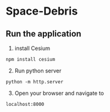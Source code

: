 # Space-Debris
## Run the application
1. install Cesium
```
npm install cesium
```
2. Run python server
```
python -m http.server
```
3. Open your browser and navigate to
```
localhost:8000
```
